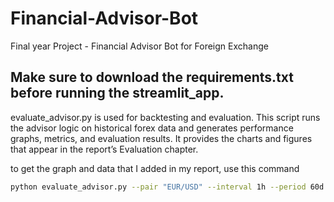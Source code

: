 # Financial-Advisor-Bot
Final year Project - Financial Advisor Bot for Foreign Exchange

## Make sure to download the requirements.txt before running the streamlit_app. 

evaluate_advisor.py is used for backtesting and evaluation. This script runs the advisor logic on historical forex data and generates performance graphs, metrics, and evaluation results. It provides the charts and figures that appear in the report’s Evaluation chapter.

to get the graph and data that I added in my report, use this command 

```bash
python evaluate_advisor.py --pair "EUR/USD" --interval 1h --period 60d --risk-frac 0.01

